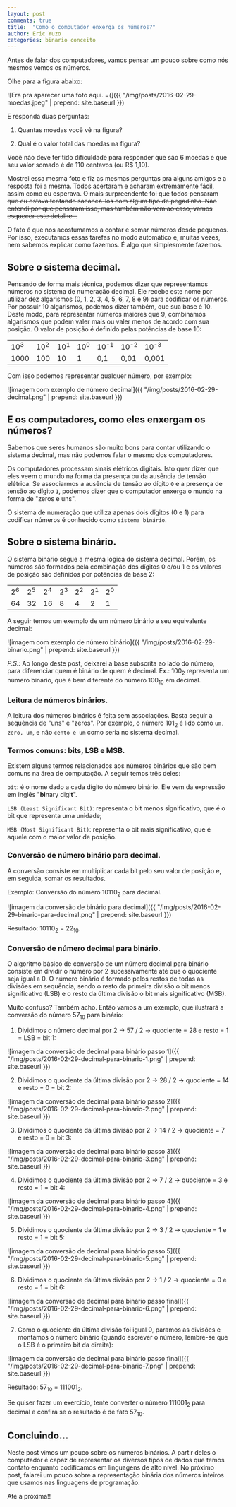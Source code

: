 ```yaml
---
layout: post
comments: true
title:  "Como o computador enxerga os números?"
author: Eric Yuzo
categories: binario conceito
---
```

Antes de falar dos computadores, vamos pensar um pouco sobre como nós mesmos vemos os números.

Olhe para a figura abaixo:

![Era pra aparecer uma foto aqui. =(]({{ "/img/posts/2016-02-29-moedas.jpeg" | prepend: site.baseurl }})

E responda duas perguntas:

1. Quantas moedas você vê na figura?

2. Qual é o valor total das moedas na figura?

Você não deve ter tido dificuldade para responder que são 6 moedas e que seu valor somado é de 110 centavos (ou R$ 1,10).

Mostrei essa mesma foto e fiz as mesmas perguntas pra alguns amigos e a resposta foi a mesma. Todos acertaram e acharam extremamente fácil, assim como eu esperava. ~~O mais surpreendente foi que todos pensaram que eu estava tentando sacaneá-los com algum tipo de pegadinha. Não entendi por que pensaram isso, mas também não vem ao caso, vamos esquecer este detalhe...~~

O fato é que nos acostumamos a contar e somar números desde pequenos. Por isso, executamos essas tarefas no modo automático e, muitas vezes, nem sabemos explicar como fazemos. É algo que simplesmente fazemos.


## Sobre o sistema decimal. ##

Pensando de forma mais técnica, podemos dizer que representamos números no sistema de numeração decimal. Ele recebe este nome por utilizar dez algarismos (0, 1, 2, 3, 4, 5, 6, 7, 8 e 9) para codificar os números. Por possuir 10 algarismos, podemos dizer também, que sua base é 10. Deste modo, para representar números maiores que 9, combinamos algarismos que podem valer mais ou valer menos de acordo com sua posição. O valor de posição é definido pelas potências de base 10:

<table class="table text-center">
  <tbody>
    <tr>
      <td>10<sup>3</sup></td><td>10<sup>2</sup></td><td>10<sup>1</sup></td><td>10<sup>0</sup></td><td>10<sup>-1</sup></td><td>10<sup>-2</sup></td><td>10<sup>-3</sup></td>
    </tr>
    <tr>
      <td>1000</td><td>100</td><td>10</td><td>1</td><td>0,1</td><td>0,01</td><td>0,001</td>
    </tr>
  </tbody>
</table>

Com isso podemos representar qualquer número, por exemplo:

![imagem com exemplo de número decimal]({{ "/img/posts/2016-02-29-decimal.png" | prepend: site.baseurl }})


## E os computadores, como eles enxergam os números? ##

Sabemos que seres humanos são muito bons para contar utilizando o sistema decimal, mas não podemos falar o mesmo dos computadores.

Os computadores processam sinais elétricos digitais. Isto quer dizer que eles veem o mundo na forma da presença ou da ausência de tensão elétrica. Se associarmos a ausência de tensão ao dígito `0` e a presença de tensão ao dígito `1`, podemos dizer que o computador enxerga o mundo na forma de "zeros e uns".

O sistema de numeração que utiliza apenas dois dígitos (0 e 1) para codificar números é conhecido como `sistema binário`.

## Sobre o sistema binário. ##

O sistema binário segue a mesma lógica do sistema decimal. Porém, os números são formados pela combinação dos dígitos 0 e/ou 1 e os valores de posição são definidos por potências de base 2:

<table class="table text-center">
  <tbody>
    <tr>
      <td>2<sup>6</sup></td><td>2<sup>5</sup></td><td>2<sup>4</sup></td><td>2<sup>3</sup></td><td>2<sup>2</sup></td><td>2<sup>1</sup></td><td>2<sup>0</sup></td>
    </tr>
    <tr>
      <td>64</td><td>32</td><td>16</td><td>8</td><td>4</td><td>2</td><td>1</td>
    </tr>
  </tbody>
</table>

A seguir temos um exemplo de um número binário e seu equivalente decimal:

![imagem com exemplo de número binário]({{ "/img/posts/2016-02-29-binario.png" | prepend: site.baseurl }})

_P.S.:_ Ao longo deste post, deixarei a base subscrita ao lado do número, para diferenciar quem é binário de quem é decimal. Ex.: 100<sub>2</sub> representa um número binário, que é bem diferente do número 100<sub>10</sub> em decimal.


### Leitura de números binários. ###

A leitura dos números binários é feita sem associações. Basta seguir a sequência de "uns" e "zeros". Por exemplo, o número 101<sub>2</sub> é lido como `um, zero, um`, e não `cento e um` como seria no sistema decimal.


### Termos comuns: bits, LSB e MSB. ###

Existem alguns termos relacionados aos números binários que são bem comuns na área de computação. A seguir temos três deles:

`bit`: é o nome dado a cada dígito do número binário. Ele vem da expressão em inglês "**bi**nary digi**t**".

`LSB (Least Significant Bit)`: representa o bit menos significativo, que é o bit que representa uma unidade;

`MSB (Most Significant Bit)`: representa o bit mais significativo, que é aquele com o maior valor de posição.


### Conversão de número binário para decimal. ###

A conversão consiste em multiplicar cada bit pelo seu valor de posição e, em seguida, somar os resultados.

Exemplo: Conversão do número 10110<sub>2</sub> para decimal.

![imagem da conversão de binário para decimal]({{ "/img/posts/2016-02-29-binario-para-decimal.png" | prepend: site.baseurl }})

Resultado: 10110<sub>2</sub> = 22<sub>10</sub>.


### Conversão de número decimal para binário. ###

O algoritmo básico de conversão de um número decimal para binário consiste em dividir o número por 2 sucessivamente até que o quociente seja igual a 0. O número binário é formado pelos restos de todas as divisões em sequência, sendo o resto da primeira divisão o bit menos significativo (LSB) e o resto da última divisão o bit mais significativo (MSB).

Muito confuso? Também acho. Então vamos a um exemplo, que ilustrará a conversão do número 57<sub>10</sub> para binário:

1) Dividimos o número decimal por 2 &rarr; 57 / 2 &rarr; quociente = 28 e resto = 1 = LSB = bit 1:

![imagem da conversão de decimal para binário passo 1]({{ "/img/posts/2016-02-29-decimal-para-binario-1.png" | prepend: site.baseurl }})

2) Dividimos o quociente da última divisão por 2 &rarr; 28 / 2 &rarr; quociente = 14 e resto = 0 = bit 2:

![imagem da conversão de decimal para binário passo 2]({{ "/img/posts/2016-02-29-decimal-para-binario-2.png" | prepend: site.baseurl }})

3) Dividimos o quociente da última divisão por 2 &rarr; 14 / 2 &rarr; quociente = 7 e resto = 0 = bit 3:

![imagem da conversão de decimal para binário passo 3]({{ "/img/posts/2016-02-29-decimal-para-binario-3.png" | prepend: site.baseurl }})

4) Dividimos o quociente da última divisão por 2 &rarr; 7 / 2 &rarr; quociente = 3 e resto = 1 = bit 4:

![imagem da conversão de decimal para binário passo 4]({{ "/img/posts/2016-02-29-decimal-para-binario-4.png" | prepend: site.baseurl }})

5) Dividimos o quociente da última divisão por 2 &rarr; 3 / 2 &rarr; quociente = 1 e resto = 1 = bit 5:

![imagem da conversão de decimal para binário passo 5]({{ "/img/posts/2016-02-29-decimal-para-binario-5.png" | prepend: site.baseurl }})

6) Dividimos o quociente da última divisão por 2 &rarr; 1 / 2 &rarr; quociente = 0 e resto = 1 = bit 6:

![imagem da conversão de decimal para binário passo final]({{ "/img/posts/2016-02-29-decimal-para-binario-6.png" | prepend: site.baseurl }})

7) Como o quociente da última divisão foi igual 0, paramos as divisões e montamos o número binário (quando escrever o número, lembre-se que o LSB é o primeiro bit da direita):

![imagem da conversão de decimal para binário passo final]({{ "/img/posts/2016-02-29-decimal-para-binario-7.png" | prepend: site.baseurl }})

Resultado: 57<sub>10</sub> = 111001<sub>2</sub>.

Se quiser fazer um exercício, tente converter o número 111001<sub>2</sub> para decimal e confira se o resultado é de fato 57<sub>10</sub>.


## Concluindo... ##

Neste post vimos um pouco sobre os números binários. A partir deles o computador é capaz de representar os diversos tipos de dados que temos contato enquanto codificamos em linguagens de alto nível. No próximo post, falarei um pouco sobre a representação binária dos números inteiros que usamos nas linguagens de programação.

Até a próxima!!
